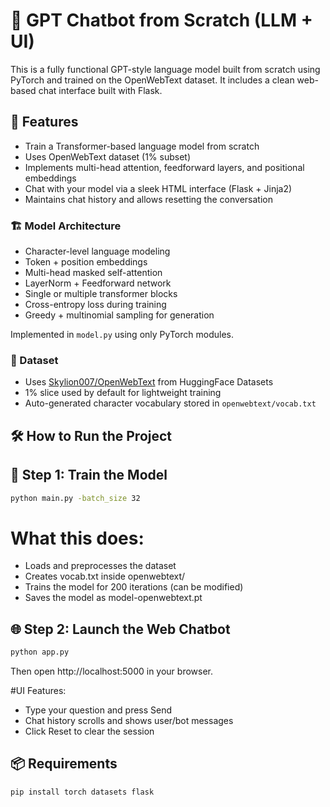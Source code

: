 # 🧠 GPT Chatbot from Scratch (LLM + UI)

This is a fully functional GPT-style language model built from scratch using PyTorch and trained on the OpenWebText dataset. It includes a clean web-based chat interface built with Flask.

## 🚀 Features

- Train a Transformer-based language model from scratch
- Uses OpenWebText dataset (1% subset)
- Implements multi-head attention, feedforward layers, and positional embeddings
- Chat with your model via a sleek HTML interface (Flask + Jinja2)
- Maintains chat history and allows resetting the conversation

### 🏗️ Model Architecture

- Character-level language modeling
- Token + position embeddings
- Multi-head masked self-attention
- LayerNorm + Feedforward network
- Single or multiple transformer blocks
- Cross-entropy loss during training
- Greedy + multinomial sampling for generation

Implemented in `model.py` using only PyTorch modules.

### 📄 Dataset

- Uses [Skylion007/OpenWebText](https://huggingface.co/datasets/Skylion007/openwebtext) from HuggingFace Datasets
- 1% slice used by default for lightweight training
- Auto-generated character vocabulary stored in `openwebtext/vocab.txt`

## 🛠️ How to Run the Project

## 🔧 Step 1: Train the Model
```bash
python main.py -batch_size 32
```
# What this does:
- Loads and preprocesses the dataset
- Creates vocab.txt inside openwebtext/
- Trains the model for 200 iterations (can be modified)
- Saves the model as model-openwebtext.pt

## 🌐 Step 2: Launch the Web Chatbot
```bash
python app.py
```
Then open http://localhost:5000 in your browser.

#UI Features:
- Type your question and press Send
- Chat history scrolls and shows user/bot messages
- Click Reset to clear the session

## 📦 Requirements

```bash
pip install torch datasets flask
